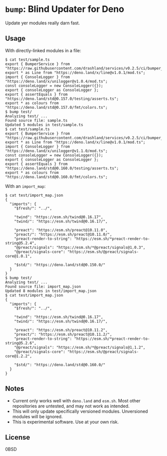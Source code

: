 # `bump`: Blind Updater for Deno

Update yer modules really darn fast.

## Usage

With directly-linked modules in a file:

```
$ cat test/sample.ts
export { BumperService } from "https://raw.githubusercontent.com/drashland/services/v0.2.5/ci/bumper_service.ts";
export * as Line from "https://deno.land/x/line@v1.0.1/mod.ts";
import { ConsoleLogger } from "https://deno.land/x/unilogger@v1.0.4/mod.ts";
const consoleLogger = new ConsoleLogger({});
export { consoleLogger as ConsoleLogger };
export { assertEquals } from "https://deno.land/std@0.157.0/testing/asserts.ts";
export * as colours from "https://deno.land/std@0.157.0/fmt/colors.ts";
$ bump test/
Analyzing test/ ...
Found source file: sample.ts
Updated 5 modules in test/sample.ts
$ cat test/sample.ts
export { BumperService } from "https://raw.githubusercontent.com/drashland/services/v0.2.5/ci/bumper_service.ts";
export * as Line from "https://deno.land/x/line@v1.0.1/mod.ts";
import { ConsoleLogger } from "https://deno.land/x/unilogger@v1.1.0/mod.ts";
const consoleLogger = new ConsoleLogger({});
export { consoleLogger as ConsoleLogger };
export { assertEquals } from "https://deno.land/std@0.160.0/testing/asserts.ts";
export * as colours from "https://deno.land/std@0.160.0/fmt/colors.ts";
```

With an `import_map`:

```
$ cat test/import_map.json
{
  "imports": {
    "$fresh/": "../",

    "twind": "https://esm.sh/twind@0.16.17",
    "twind/": "https://esm.sh/twind@0.16.17/",

    "preact": "https://esm.sh/preact@10.11.0",
    "preact/": "https://esm.sh/preact@10.11.0/",
    "preact-render-to-string": "https://esm.sh/*preact-render-to-string@5.2.4",
    "@preact/signals": "https://esm.sh/*@preact/signals@1.0.3",
    "@preact/signals-core": "https://esm.sh/@preact/signals-core@1.0.1",

    "$std/": "https://deno.land/std@0.150.0/"
  }
}
$ bump test/
Analyzing test/ ...
Found source file: import_map.json
Updated 8 modules in test/import_map.json
$ cat test/import_map.json
{
  "imports": {
    "$fresh/": "../",

    "twind": "https://esm.sh/twind@0.16.17",
    "twind/": "https://esm.sh/twind@0.16.17/",

    "preact": "https://esm.sh/preact@10.11.2",
    "preact/": "https://esm.sh/preact@10.11.2/",
    "preact-render-to-string": "https://esm.sh/*preact-render-to-string@5.2.6",
    "@preact/signals": "https://esm.sh/*@preact/signals@1.1.2",
    "@preact/signals-core": "https://esm.sh/@preact/signals-core@1.2.2",

    "$std/": "https://deno.land/std@0.160.0/"
  }
}
```

## Notes

- Current only works well with `deno.land` and `esm.sh`. Most other repositories
  are untested, and may not work as intended.
- This will only update specifically versioned modules. Unversioned modules will
  be ignored.
- This is experimental software. Use at your own risk.

## License

0BSD
